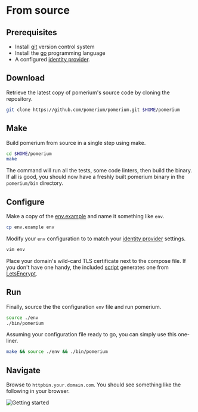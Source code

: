 # From source

## Prerequisites

- Install [git](https://git-scm.com/) version control system
- Install the [go](https://golang.org/doc/install) programming language
- A configured [identity provider].

## Download

Retrieve the latest copy of pomerium's source code by cloning the repository.

```bash
git clone https://github.com/pomerium/pomerium.git $HOME/pomerium
```

## Make

Build pomerium from source in a single step using make.

```bash
cd $HOME/pomerium
make
```

The command will run all the tests, some code linters, then build the binary. If all is good, you should now have a freshly built pomerium binary in the `pomerium/bin` directory.

## Configure

Make a copy of the [env.example] and name it something like `env`.

```bash
cp env.example env
```

Modify your `env` configuration to to match your [identity provider] settings.

```bash
vim env
```

Place your domain's wild-card TLS certificate next to the compose file. If you don't have one handy, the included [script] generates one from [LetsEncrypt].

## Run

Finally, source the the configuration `env` file and run pomerium.

```bash
source ./env
./bin/pomerium
```

Assuming your configuration file ready to go, you can simply use this one-liner.

```bash
make && source ./env && ./bin/pomerium
```

## Navigate

Browse to `httpbin.your.domain.com`. You should see something like the following in your browser.

![Getting started](./get-started.gif)

[certbot]: https://certbot.eff.org/docs/install.html
[docker]: https://docs.docker.com/install/
[docker-compose]: (https://docs.docker.com/compose/install/)
[download]: https://github.com/pomerium/pomerium/releases
[env.example]: https://github.com/pomerium/pomerium/blob/master/env.example
[google gke]: https://cloud.google.com/kubernetes-engine/docs/quickstart#create_cluster
[helloworld]: https://hub.docker.com/r/tutum/hello-world
[httpbin]: https://httpbin.org/
[identity provider]: ../docs/identity-providers.md
[letsencrypt]: https://letsencrypt.org/
[script]: https://github.com/pomerium/pomerium/blob/master/scripts/generate_wildcard_cert.sh
